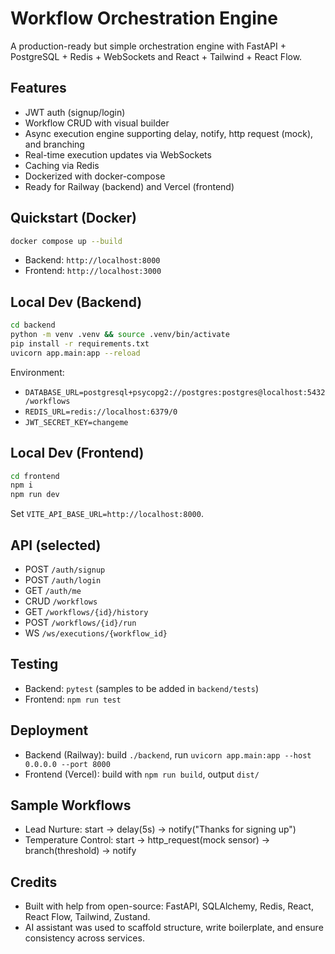 # Workflow Orchestration Engine

A production-ready but simple orchestration engine with FastAPI + PostgreSQL + Redis + WebSockets and React + Tailwind + React Flow.

## Features
- JWT auth (signup/login)
- Workflow CRUD with visual builder
- Async execution engine supporting delay, notify, http request (mock), and branching
- Real-time execution updates via WebSockets
- Caching via Redis
- Dockerized with docker-compose
- Ready for Railway (backend) and Vercel (frontend)

## Quickstart (Docker)
```bash
docker compose up --build
```
- Backend: `http://localhost:8000`
- Frontend: `http://localhost:3000`

## Local Dev (Backend)
```bash
cd backend
python -m venv .venv && source .venv/bin/activate
pip install -r requirements.txt
uvicorn app.main:app --reload
```
Environment:
- `DATABASE_URL=postgresql+psycopg2://postgres:postgres@localhost:5432/workflows`
- `REDIS_URL=redis://localhost:6379/0`
- `JWT_SECRET_KEY=changeme`

## Local Dev (Frontend)
```bash
cd frontend
npm i
npm run dev
```
Set `VITE_API_BASE_URL=http://localhost:8000`.

## API (selected)
- POST `/auth/signup`
- POST `/auth/login`
- GET `/auth/me`
- CRUD `/workflows`
- GET `/workflows/{id}/history`
- POST `/workflows/{id}/run`
- WS `/ws/executions/{workflow_id}`

## Testing
- Backend: `pytest` (samples to be added in `backend/tests`)
- Frontend: `npm run test`

## Deployment
- Backend (Railway): build `./backend`, run `uvicorn app.main:app --host 0.0.0.0 --port 8000`
- Frontend (Vercel): build with `npm run build`, output `dist/`

## Sample Workflows
- Lead Nurture: start -> delay(5s) -> notify("Thanks for signing up")
- Temperature Control: start -> http_request(mock sensor) -> branch(threshold) -> notify

## Credits
- Built with help from open-source: FastAPI, SQLAlchemy, Redis, React, React Flow, Tailwind, Zustand.
- AI assistant was used to scaffold structure, write boilerplate, and ensure consistency across services.
